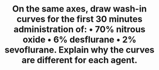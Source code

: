 ---
title: "On the same axes, draw wash-in curves for the first 30 minutes administration of: • 70% nitrous oxide • 6% desflurane • 2% sevoflurane. Explain why the curves are different for each agent."
entityType: SAQ
exam: PEX
college: ANZCA
year: 2022
sitting: A
question: 5
passRate: 67
EC_expectedDomains:
- "Wash in curve"
- "Blood Gas Partition Coefficient"
- "Concentration Effect"
- "Integration of concepts"
EC_extraCredit:
- "Better answers included a detailed, well labelled, quantitative and qualitative graph which was followed by a structured analysis, synthesis and integration of the key contributing factors accounting for the differences."
- "An explanation for the bends in the curve or phases was expected."
- "The second part of the question required discussion of relative solubility with reference to blood gas partition coefficients (BGPC); and the concentration effect."
EC_errorsCommon:
- "inaccurate curve relationships with respect to timing (X axis) and FA/FI ratio (Y axis)"
- "failure to define FA and FI"
- "poorly labelled axes including omission of numeric values on each axis"
- "incorrect relative solubility."
- "confusion surrounding the concentration effect and concentrating effect"
- "facts listed but without adequate explanation"
---